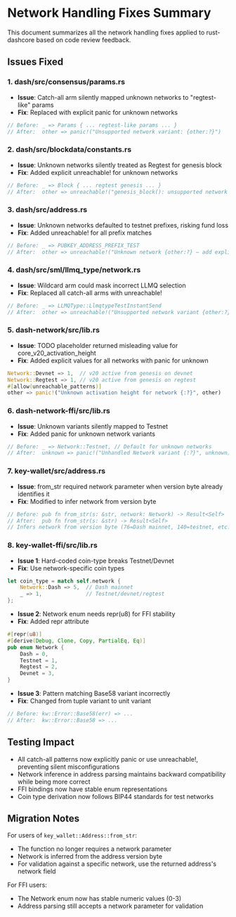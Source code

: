 # Network Handling Fixes Summary

This document summarizes all the network handling fixes applied to rust-dashcore based on code review feedback.

## Issues Fixed

### 1. **dash/src/consensus/params.rs**
- **Issue**: Catch-all arm silently mapped unknown networks to "regtest-like" params
- **Fix**: Replaced with explicit panic for unknown networks
```rust
// Before: _ => Params { ... regtest-like params ... }
// After:  other => panic!("Unsupported network variant: {other:?}")
```

### 2. **dash/src/blockdata/constants.rs**
- **Issue**: Unknown networks silently treated as Regtest for genesis block
- **Fix**: Added explicit unreachable! for unknown networks
```rust
// Before: _ => Block { ... regtest genesis ... }
// After:  other => unreachable!("genesis_block(): unsupported network variant {other:?}")
```

### 3. **dash/src/address.rs**
- **Issue**: Unknown networks defaulted to testnet prefixes, risking fund loss
- **Fix**: Added unreachable! for all prefix matches
```rust
// Before: _ => PUBKEY_ADDRESS_PREFIX_TEST
// After:  other => unreachable!("Unknown network {other:?} – add explicit prefix")
```

### 4. **dash/src/sml/llmq_type/network.rs**
- **Issue**: Wildcard arm could mask incorrect LLMQ selection
- **Fix**: Replaced all catch-all arms with unreachable!
```rust
// Before: _ => LLMQType::LlmqtypeTestInstantSend
// After:  other => unreachable!("Unsupported network variant {other:?}")
```

### 5. **dash-network/src/lib.rs**
- **Issue**: TODO placeholder returned misleading value for core_v20_activation_height
- **Fix**: Added explicit values for all networks with panic for unknown
```rust
Network::Devnet => 1,  // v20 active from genesis on devnet
Network::Regtest => 1, // v20 active from genesis on regtest
#[allow(unreachable_patterns)]
other => panic!("Unknown activation height for network {:?}", other)
```

### 6. **dash-network-ffi/src/lib.rs**
- **Issue**: Unknown variants silently mapped to Testnet
- **Fix**: Added panic for unknown network variants
```rust
// Before: _ => Network::Testnet, // Default for unknown networks
// After:  unknown => panic!("Unhandled Network variant {:?}", unknown)
```

### 7. **key-wallet/src/address.rs**
- **Issue**: from_str required network parameter when version byte already identifies it
- **Fix**: Modified to infer network from version byte
```rust
// Before: pub fn from_str(s: &str, network: Network) -> Result<Self>
// After:  pub fn from_str(s: &str) -> Result<Self>
// Infers network from version byte (76=Dash mainnet, 140=testnet, etc.)
```

### 8. **key-wallet-ffi/src/lib.rs**
- **Issue 1**: Hard-coded coin-type breaks Testnet/Devnet
- **Fix**: Use network-specific coin types
```rust
let coin_type = match self.network {
    Network::Dash => 5,  // Dash mainnet
    _ => 1,              // Testnet/devnet/regtest
};
```

- **Issue 2**: Network enum needs repr(u8) for FFI stability
- **Fix**: Added repr attribute
```rust
#[repr(u8)]
#[derive(Debug, Clone, Copy, PartialEq, Eq)]
pub enum Network {
    Dash = 0,
    Testnet = 1,
    Regtest = 2,
    Devnet = 3,
}
```

- **Issue 3**: Pattern matching Base58 variant incorrectly
- **Fix**: Changed from tuple variant to unit variant
```rust
// Before: kw::Error::Base58(err) => ...
// After:  kw::Error::Base58 => ...
```

## Testing Impact

- All catch-all patterns now explicitly panic or use unreachable!, preventing silent misconfigurations
- Network inference in address parsing maintains backward compatibility while being more correct
- FFI bindings now have stable enum representations
- Coin type derivation now follows BIP44 standards for test networks

## Migration Notes

For users of `key_wallet::Address::from_str`:
- The function no longer requires a network parameter
- Network is inferred from the address version byte
- For validation against a specific network, use the returned address's network field

For FFI users:
- The Network enum now has stable numeric values (0-3)
- Address parsing still accepts a network parameter for validation